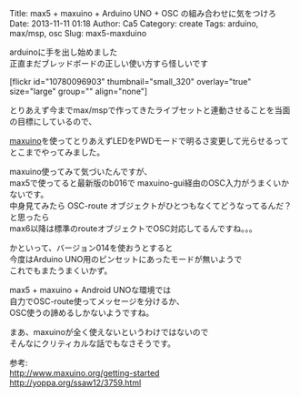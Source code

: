 Title: max5  + maxuino + Arduino UNO + OSC の組み合わせに気をつけろ
Date: 2013-11-11 01:18
Author: Ca5
Category: create
Tags: arduino, max/msp, osc
Slug: max5-maxduino

arduinoに手を出し始めました  
正直まだブレッドボードの正しい使い方すら怪しいです

[flickr id="10780096903" thumbnail="small\_320" overlay="true"
size="large" group="" align="none"]

とりあえず今までmax/mspで作ってきたライブセットと連動させることを当面の目標にしているので、  

[maxuino](http://www.maxuino.org)を使ってとりあえずLEDをPWDモードで明るさ変更して光らせるってとこまでやってみました。

maxuino使ってみて気づいたんですが、  
max5で使ってると最新版のb016で
maxuino-gui経由のOSC入力がうまくいかないです。  
中身見てみたら OSC-route
オブジェクトがひとつもなくてどうなってるんだ？と思ったら  
max6以降は標準のrouteオブジェクトでOSC対応してるんですね。。。

かといって、バージョン014を使おうとすると  
今度はArduino UNO用のピンセットにあったモードが無いようで  
これでもまたうまくいかず。

max5 + maxuino + Android UNOな環境では  
自力でOSC-route使ってメッセージを分けるか、  
OSC使うの諦めるしかないようですね。

まあ、maxuinoが全く使えないというわけではないので  
そんなにクリティカルな話でもなさそうです。

参考:  
<http://www.maxuino.org/getting-started>  
<http://yoppa.org/ssaw12/3759.html>
